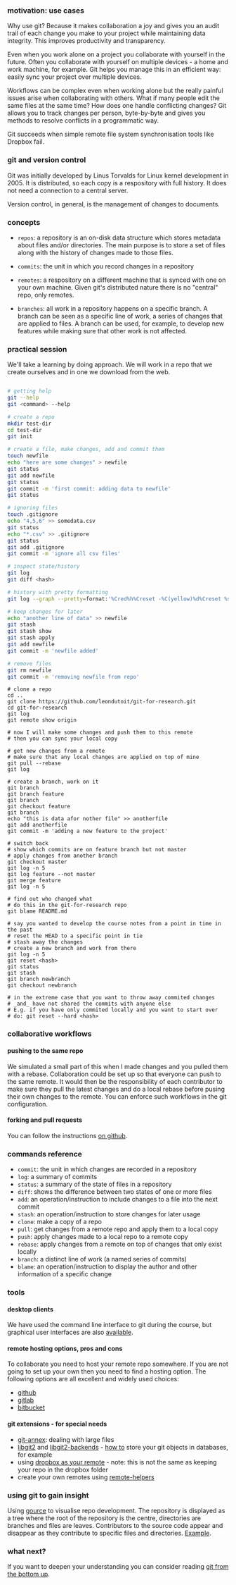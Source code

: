 
### motivation: use cases

Why use git? Because it makes collaboration a joy and gives you an audit trail of each change you make to your project while maintaining data integrity. This improves productivity and transparency.

Even when you work alone on a project you collaborate with yourself in the future. Often you collaborate with yourself on multiple devices - a home and work machine, for example. Git helps you manage this in an efficient way: easily sync your project over multiple devices.

Workflows can be complex even when working alone but the really painful issues arise when collaborating with others. What if many people edit the same files at the same time? How does one handle conflicting changes? Git allows you to track changes per person, byte-by-byte and gives you methods to resolve conflicts in a programmatic way.

Git succeeds when simple remote file system synchronisation tools like Dropbox fail.

### git and version control

Git was initially developed by Linus Torvalds for Linux kernel development in 2005. It is distributed, so each copy is a respository with full history. It does not need a connection to a central server.

Version control, in general, is the management of changes to documents.

### concepts

* `repos`: a repository is an on-disk data structure which stores metadata about files and/or directories. The main purpose is to store a set of files along with the history of changes made to those files.

* `commits`: the unit in which you record changes in a repository

* `remotes`: a respository on a different machine that is synced with one on your own machine. Given git's distributed nature there is no "central" repo, only remotes.

* `branches`: all work in a repository happens on a specific branch. A branch can be seen as a specific line of work, a series of changes that are applied to files. A branch can be used, for example, to develop new features while making sure that other work is not affected.

### practical session

We'll take a learning by doing approach. We will work in a repo that we create ourselves and in one we download from the web.

```bash

# getting help
git --help
git <command> --help

# create a repo
mkdir test-dir
cd test-dir
git init

# create a file, make changes, add and commit them
touch newfile
echo "here are some changes" > newfile
git status
git add newfile
git status
git commit -m 'first commit: adding data to newfile'
git status

# ignoring files
touch .gitignore
echo "4,5,6" >> somedata.csv
git status
echo "*.csv" >> .gitignore
git status
git add .gitignore
git commit -m 'ignore all csv files'

# inspect state/history
git log
git diff <hash>

# history with pretty formatting
git log --graph --pretty=format:'%Cred%h%Creset -%C(yellow)%d%Creset %s %Cgreen(%cr) %C(bold blue)<%an>%Creset' --abbrev-commit

# keep changes for later
echo "another line of data" >> newfile
git stash
git stash show
git stash apply
git add newfile
git commit -m 'newfile added'

# remove files
git rm newfile
git commit -m 'removing newfile from repo'
```

```
# clone a repo
cd ..
git clone https://github.com/leondutoit/git-for-research.git
cd git-for-research
git log
git remote show origin

# now I will make some changes and push them to this remote
# then you can sync your local copy

# get new changes from a remote
# make sure that any local changes are applied on top of mine
git pull --rebase
git log

# create a branch, work on it
git branch
git branch feature
git branch
git checkout feature
git branch
echo "this is data afor nother file" >> anotherfile
git add anotherfile
git commit -m 'adding a new feature to the project'

# switch back
# show which commits are on feature branch but not master
# apply changes from another branch
git checkout master
git log -n 5
git log feature --not master
git merge feature
git log -n 5
```

```
# find out who changed what
# do this in the git-for-research repo
git blame README.md

# say you wanted to develop the course notes from a point in time in the past
# reset the HEAD to a specific point in tie
# stash away the changes
# create a new branch and work from there
git log -n 5
git reset <hash>
git status
git stash
git branch newbranch
git checkout newbranch

# in the extreme case that you want to throw away commited changes
# _and_ have not shared the commits with anyone else
# E.g. if you have only commited locally and you want to start over
# do: git reset --hard <hash>
```

### collaborative workflows

#### pushing to the same repo

We simulated a small part of this when I made changes and you pulled them with a rebase. Collaboration could be set up so that everyone can push to the same remote. It would then be the responsibility of each contributor to make sure they pull the latest changes and do a local rebase before pusing their own changes to the remote. You can enforce such workflows in the git configuration.

#### forking and pull requests

You can follow the instructions [on github](https://help.github.com/articles/using-pull-requests/).

### commands reference

* `commit`: the unit in which changes are recorded in a repository
* `log`: a summary of commits
* `status`: a summary of the state of files in a repository
* `diff`: shows the difference between two states of one or more files
* `add`: an operation/instruction to include changes to a file into the next commit
* `stash`: an operation/instruction to store changes for later usage
* `clone`: make a copy of a repo
* `pull`: get changes from a remote repo and apply them to a local copy
* `push`: apply changes made to a local repo to a remote copy
* `rebase`: apply changes from a remote on top of changes that only exist locally
* `branch`: a distinct line of work (a named series of commits)
* `blame`: an operation/instruction to display the author and other information of a specific change

### tools

#### desktop clients

We have used the command line interface to git during the course, but graphical user interfaces are also [available](https://git-scm.com/download/gui/linux).

#### remote hosting options, pros and cons

To collaborate you need to host your remote repo somewhere. If you are not going to set up your own then you need to find a hosting option. The following options are all excellent and widely used choices:
* [github](https://github.com)
* [gitlab](https://about.gitlab.com/)
* [bitbucket](https://bitbucket.org/)

#### git extensions - for special needs

* [git-annex](https://git-annex.branchable.com/walkthrough/): dealing with large files
* [libgit2](https://libgit2.github.com/) and [libgit2-backends](https://github.com/libgit2/libgit2-backends) - [how to](http://blog.deveo.com/your-git-repository-in-a-database-pluggable-backends-in-libgit2/) store your git objects in databases, for example
* using [dropbox as your remote](https://github.com/anishathalye/git-remote-dropbox) - note: this is not the same as keeping your repo in the dropbox folder
* create your own remotes using [remote-helpers](https://www.kernel.org/pub/software/scm/git/docs/gitremote-helpers.html)


### using git to gain insight

Using [gource](http://gource.io/) to visualise repo development. The repository is displayed as a tree where the root of the repository is the centre, directories are branches and files are leaves. Contributors to the source code appear and disappear as they contribute to specific files and directories. [Example](https://www.youtube.com/watch?v=P_02QGsHzEQ).

### what next?

If you want to deepen your understanding you can consider reading [git from the bottom up](http://ftp.newartisans.com/pub/git.from.bottom.up.pdf).
